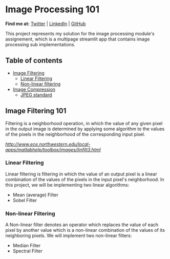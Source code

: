 # Image Processing 101
__Find me at:__ [Twitter](https://twitter.com/nainia_ayoub) | [LinkedIn](https://www.linkedin.com/feed/) | [GitHub](https://github.com/nainiayoub)

This project represents my solution for the image processing module's assignement, which is a multipage streamlit app that contains image processing sub implementations.

## Table of contents
* [Image Filtering](#image-filtering-101)
    * [Linear Filtering](#linear-filtering)
    * [Non-linear filtering](#non----linear-filtering)
* [Image Compression](#image-compression-101)
    * [JPEG standard](#jpeg)

## Image Filtering 101
Filtering is a neighborhood operation, in which the value of any given pixel in the output image is determined
by applying some algorithm to the values of the pixels in the neighborhood of the corresponding input pixel.

_http://www.ece.northwestern.edu/local-apps/matlabhelp/toolbox/images/linfilt3.html_

### Linear Filtering
Linear filtering is filtering in which the value of an output pixel is a linear combination 
of the values of the pixels in the input pixel's neighborhood. In this project, we will be implementing two linear algorithms:
* Mean (average) Filter
* Sobel Filter

### Non-linear Filtering
A Non-linear filter denotes an operator which replaces the value of each pixel by another
 value which is a non-linear combination of the values ​​of its neighboring pixels. We will implement two non-linear filters:
* Median Filter
* Spectral Filter


